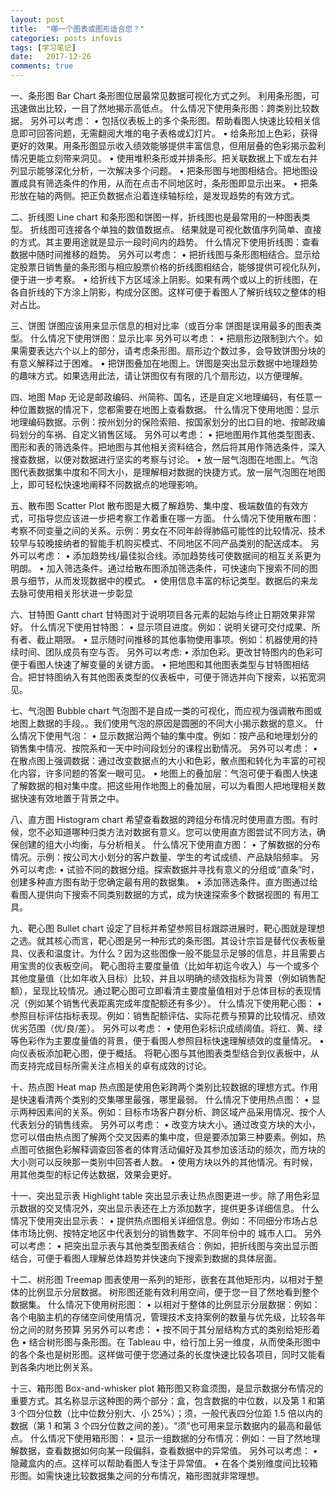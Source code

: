 ```yaml
---
layout: post
title:  "哪一个图表或图形适合您？"
categories: posts infovis  
tags: [学习笔记]
date:   2017-12-26 
comments: true
---
```


一、条形图 Bar Chart
条形图位居最常见数据可视化方式之列。
利用条形图，可迅速做出比较，一目了然地揭示高低点。
什么情况下使用条形图：跨类别比较数据。
另外可以考虑：
• 包括仪表板上的多个条形图。帮助看图人快速比较相关信息即可回答问题，无需翻阅大堆的电子表格或幻灯片。
• 给条形加上色彩，获得更好的效果。用条形图显示收入绩效能够提供丰富信息，但用层叠的色彩揭示盈利情况更能立刻带来洞见。
• 使用堆积条形或并排条形。把关联数据上下或左右并列显示能够深化分析，一次解决多个问题。
• 把条形图与地图相结合。把地图设置成具有筛选条件的作用，从而在点击不同地区时，条形图即显示出来。
• 把条形放在轴的两侧。把正负数据点沿着连续轴标绘，是发现趋势的有效方式。

二、折线图 Line chart
和条形图和饼图一样，折线图也是最常用的一种图表类型。
折线图可连接各个单独的数值数据点。
结果就是可视化数值序列简单、直接的方式。其主要用途就是显示一段时间内的趋势。
什么情况下使用折线图：查看数据中随时间推移的趋势。
另外可以考虑：
• 把折线图与条形图相结合。显示给定股票日销售量的条形图与相应股票价格的折线图相结合，能够提供可视化队列，便于进一步考察。
• 给折线下方区域涂上阴影。如果有两个或以上的折线图，在各自折线的下方涂上阴影，构成分区图。这样可便于看图人了解折线较之整体的相对占比。

三、饼图 
饼图应该用来显示信息的相对比率（或百分率
饼图是误用最多的图表类型。
什么情况下使用饼图：显示比率
另外可以考虑：
• 把扇形边限制到六个。如果需要表达六个以上的部分，请考虑条形图。扇形边个数过多，会导致饼图分块的有意义解释过于困难。
• 把饼图叠加在地图上。饼图是突出显示数据中地理趋势的趣味方式。如果选用此法，请让饼图仅有有限的几个扇形边，以方便理解。

四、地图 Map
无论是邮政编码、州简称、国名，还是自定义地理编码，有任意一种位置数据的情况下，您都需要在地图上查看数据。
什么情况下使用地图：显示地理编码数据。示例：按州划分的保险索赔、按国家划分的出口目的地、按邮政编码划分的车祸、自定义销售区域。
另外可以考虑：
• 把地图用作其他类型图表、图形和表的筛选条件。把地图与其他相关资料结合，然后将其用作筛选条件，深入搜查数据，以便对数据进行坚实的考察与讨论。
• 放一层气泡图在地图上。气泡图代表数据集中度和不同大小，是理解相对数据的快捷方式。放一层气泡图在地图上，即可轻松快速地阐释不同数据点的地理影响。

五、散布图 Scatter Plot
散布图是大概了解趋势、集中度、极端数值的有效方式，可指导您应该进一步把考察工作着重在哪一方面。
什么情况下使用散布图：考察不同变量之间的关系。示例：男女在不同年龄得肺癌可能性的比较情况、技术较早与较晚接纳者的智能手机购买模式、不同地区不同产品类别的配送成本。
另外可以考虑：
• 添加趋势线/最佳拟合线。添加趋势线可使数据间的相互关系更为明朗。
• 加入筛选条件。通过给散布图添加筛选条件，可快速向下搜索不同的图景与细节，从而发现数据中的模式。
• 使用信息丰富的标记类型。数据后的来龙去脉可使用相关形状进一步彰显

六、甘特图 Gantt chart
甘特图对于说明项目各元素的起始与终止日期效果非常好。
什么情况下使用甘特图：
• 显示项目进度。例如：说明关键可交付成果、所有者、截止期限。
• 显示随时间推移的其他事物使用事项。例如：机器使用的持续时间、团队成员有空与否。
另外可以考虑:
• 添加色彩。更改甘特图内的色彩可便于看图人快速了解变量的关键方面。
• 把地图和其他图表类型与甘特图相结合。把甘特图纳入有其他图表类型的仪表板中，可便于筛选并向下搜索，以拓宽洞见。

七、气泡图  Bubble chart
气泡图不是自成一类的可视化，而应视为强调散布图或地图上数据的手段。。我们使用气泡的原因是圆圈的不同大小揭示数据的意义。
什么情况下使用气泡：
• 显示数据沿两个轴的集中度。例如：按产品和地理划分的销售集中情况、按院系和一天中时间段划分的课程出勤情况。
另外可以考虑：
• 在散点图上强调数据：通过改变数据点的大小和色彩，散点图和转化为丰富的可视化内容，许多问题的答案一眼可见。
• 地图上的叠加层：气泡可便于看图人快速了解数据的相对集中度。把这些用作地图上的叠加层，可以为看图人把地理相关数据快速有效地置于背景之中。

八、直方图 Histogram chart
希望查看数据的跨组分布情况时使用直方图。有时候，您不必知道哪种归类方法对数据有意义。您可以使用直方图尝试不同方法，确保创建的组大小均衡，与分析相关。
什么情况下使用直方图：
• 了解数据的分布情况。示例：按公司大小划分的客户数量、学生的考试成绩、产品缺陷频率。
另外可以考虑:
• 试验不同的数据分组。探索数据并寻找有意义的分组或“直条”时，创建多种直方图有助于您确定最有用的数据集。
• 添加筛选条件。直方图通过给看图人提供向下搜索不同类别数据的方式，成为快速探索多个数据视图的
有用工具。

九、靶心图 Bullet chart
设定了目标并希望参照目标跟踪进展时，靶心图就是理想之选。就其核心而言，靶心图是另一种形式的条形图。其设计宗旨是替代仪表板量具、仪表和温度计。为什么？因为这些图像一般不能显示足够的信息，并且需要占用宝贵的仪表板空间。
靶心图将主要度量值（比如年初迄今收入）与一个或多个其他度量值（比如年收入目标）比较，并且以明确的绩效指标为背景（例如销售配额），呈现比较情况。通过靶心图可立即看清主要度量值相对于总体目标的表现情况（例如某个销售代表距离完成年度配额还有多少）。
什么情况下使用靶心图：
• 参照目标评估指标表现。例如：销售配额评估、实际花费与预算的比较情况、绩效优劣范围（优/良/差）。
另外可以考虑：
• 使用色彩标识成绩阈值。将红、黄、绿等色彩作为主要度量值的背景，便于看图人参照目标快速理解绩效的度量情况。
• 向仪表板添加靶心图，便于概括。 将靶心图与其他图表类型结合到仪表板中，从而支持完成目标所需关注点相关的卓有成效的讨论。

十、热点图 Heat map
热点图是使用色彩跨两个类别比较数据的理想方式。作用是快速看清两个类别的交集哪里最强，哪里最弱。
什么情况下使用热点图：
• 显示两种因素间的关系。例如：目标市场客户群分析、跨区域产品采用情况、按个人代表划分的销售线索。
另外可以考虑：
• 改变方块大小。通过改变方块的大小，您可以借由热点图了解两个交叉因素的集中度，但是要添加第三种要素。例如，热点图可依据色彩解释调查回答者的体育活动偏好及其参加该活动的频次，而方块的大小则可以反映那一类别中回答者人数。
• 使用方块以外的其他情况。有时候，用其他类型的标记传达数据，效果会更好。

十一、突出显示表 Highlight table
突出显示表让热点图更进一步。除了用色彩显示数据的交叉情况外，突出显示表还在上方添加数字，提供更多详细信息。
什么情况下使用突出显示表：
• 提供热点图相关详细信息。例如：不同细分市场占总体市场比例、按特定地区中代表划分的销售数字、不同年份中的 城市人口。
另外可以考虑：
• 把突出显示表与其他类型图表结合：例如，把折线图与突出显示图结合，可便于看图人理解总体趋势并快速向下搜索到数据的具体层面。

十二、树形图 Treemap
图表使用一系列的矩形，嵌套在其他矩形内，以相对于整体的比例显示分层数据。
树形图还能有效利用空间，便于您一目了然地看到整个数据集。
什么情况下使用树形图：
• 以相对于整体的比例显示分层数据：例如：各个电脑主机的存储空间使用情况，管理技术支持案例的数量与优先级，比较各年份之间的财务预算
另另外可以考虑：
• 按不同于其分层结构方式的类别给矩形着色
• 结合树形图与条形图。在 Tableau 中，给行加上另一维度，从而使条形图中的各个条也是树形图。这样做可便于您通过条的长度快速比较各项目，同时又能看到各条内地比例关系。

十三、箱形图 Box-and-whisker plot
箱形图又称盒须图，是显示数据分布情况的重要方式。其名称显示这种图的两个部分：盒，包含数据的中位数，以及第 1 和第 3 个四分位数（比中位数分别大、小 25%）；须，一般代表四分位距 1.5 倍以内的数据（第 1 和第 3 个四分位数之间的差）。“须”也可用来显示数据内的最高和最低点。
什么情况下使用箱形图：
• 显示一组数据的分布情况：例如：一目了然地理解数据，查看数据如何向某一段偏斜，查看数据中的异常值。
另外可以考虑：
• 隐藏盒内的点。这样可以帮助看图人专注于异常值。
• 在各个类别维度间比较箱形图。如需快速比较数据集之间的分布情况，箱形图就非常理想。
